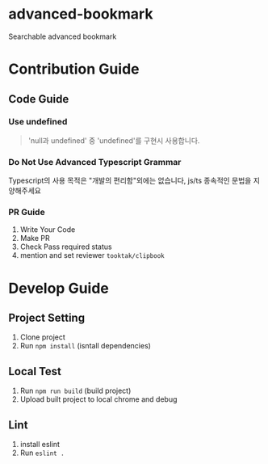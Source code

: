 # advanced-bookmark
Searchable advanced bookmark

# Contribution Guide 
## Code Guide
### Use undefined
> 'null과 undefined' 중 'undefined'를 구현시 사용합니다.
### Do Not Use Advanced Typescript Grammar
Typescript의 사용 목적은 "개발의 편리함"외에는 없습니다, js/ts 종속적인 문법을 지양해주세요
### PR Guide
1. Write Your Code
2. Make PR
3. Check Pass required status
4. mention and set reviewer `tooktak/clipbook`


# Develop Guide
## Project Setting
1. Clone project
2. Run `npm install` (isntall dependencies)
## Local Test
1. Run `npm run build` (build project)
2. Upload built project to local chrome and debug
## Lint
1. install eslint
2. Run `eslint .`
    